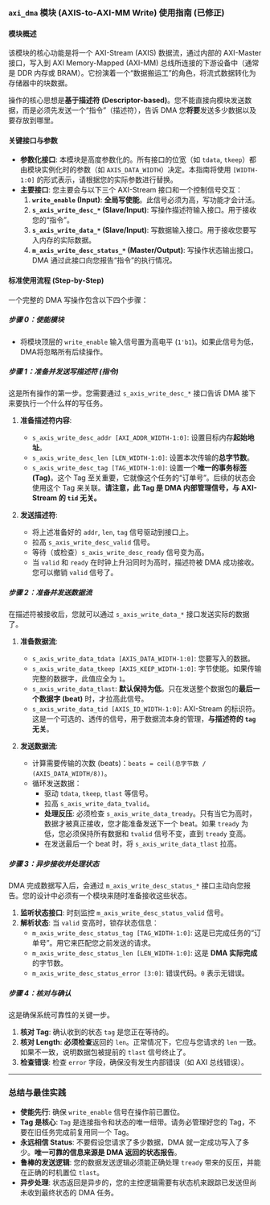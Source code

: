 ### `axi_dma` 模块 (AXIS-to-AXI-MM Write) 使用指南 (已修正)

#### 模块概述

该模块的核心功能是将一个 AXI-Stream (AXIS) 数据流，通过内部的 AXI-Master 接口，写入到 AXI Memory-Mapped (AXI-MM) 总线所连接的下游设备中（通常是 DDR 内存或 BRAM）。它扮演着一个“数据搬运工”的角色，将流式数据转化为存储器中的块数据。

操作的核心思想是**基于描述符 (Descriptor-based)**。您不能直接向模块发送数据，而是必须先发送一个“指令”（描述符），告诉 DMA 您**将要**发送多少数据以及要存放到哪里。

#### 关键接口与参数

-   **参数化接口**: 本模块是高度参数化的。所有接口的位宽（如 `tdata`, `tkeep`）都由模块实例化时的参数（如 `AXIS_DATA_WIDTH`）决定。本指南将使用 `[WIDTH-1:0]` 的形式表示，请根据您的实际参数进行替换。
-   **主要接口**: 您主要会与以下三个 AXI-Stream 接口和一个控制信号交互：
    1.  **`write_enable` (Input)**: **全局写使能**。此信号必须为高，写功能才会计活。
    2.  **`s_axis_write_desc_*` (Slave/Input)**: 写操作描述符输入接口。用于接收您的“指令”。
    3.  **`s_axis_write_data_*` (Slave/Input)**: 写数据输入接口。用于接收您要写入内存的实际数据。
    4.  **`m_axis_write_desc_status_*` (Master/Output)**: 写操作状态输出接口。DMA 通过此接口向您报告“指令”的执行情况。

#### 标准使用流程 (Step-by-Step)

一个完整的 DMA 写操作包含以下四个步骤：

##### **步骤 0：使能模块**

-   将模块顶层的 `write_enable` 输入信号置为高电平 (`1'b1`)。如果此信号为低，DMA将忽略所有后续操作。

##### **步骤 1：准备并发送写描述符 (指令)**

这是所有操作的第一步。您需要通过 `s_axis_write_desc_*` 接口告诉 DMA 接下来要执行一个什么样的写任务。

1.  **准备描述符内容**:
    *   `s_axis_write_desc_addr [AXI_ADDR_WIDTH-1:0]`: 设置目标内存**起始地址**。
    *   `s_axis_write_desc_len [LEN_WIDTH-1:0]`: 设置本次传输的**总字节数**。
    *   `s_axis_write_desc_tag [TAG_WIDTH-1:0]`: 设置一个**唯一的事务标签 (Tag)**。这个 Tag 至关重要，它就像这个任务的“订单号”。后续的状态会使用这个 Tag 来关联。**请注意，此 Tag 是 DMA 内部管理信号，与 AXI-Stream 的 `tid` 无关。**

2.  **发送描述符**:
    *   将上述准备好的 `addr`, `len`, `tag` 信号驱动到接口上。
    *   拉高 `s_axis_write_desc_valid` 信号。
    *   等待（或检查）`s_axis_write_desc_ready` 信号变为高。
    *   当 `valid` 和 `ready` 在时钟上升沿同时为高时，描述符被 DMA 成功接收。您可以撤销 `valid` 信号了。

##### **步骤 2：准备并发送数据流**

在描述符被接收后，您就可以通过 `s_axis_write_data_*` 接口发送实际的数据了。

1.  **准备数据流**:
    *   `s_axis_write_data_tdata [AXIS_DATA_WIDTH-1:0]`: 您要写入的数据。
    *   `s_axis_write_data_tkeep [AXIS_KEEP_WIDTH-1:0]`: 字节使能。如果传输完整的数据字，此值应全为 `1`。
    *   `s_axis_write_data_tlast`: **默认保持为低**。只在发送整个数据包的**最后一个数据字 (beat)** 时，才拉高此信号。
    *   `s_axis_write_data_tid [AXIS_ID_WIDTH-1:0]`: AXI-Stream 的标识符。这是一个可选的、透传的信号，用于数据流本身的管理，**与描述符的 `tag` 无关**。

2.  **发送数据流**:
    *   计算需要传输的次数 (beats)：`beats = ceil(总字节数 / (AXIS_DATA_WIDTH/8))`。
    *   循环发送数据：
        *   驱动 `tdata`, `tkeep`, `tlast` 等信号。
        *   拉高 `s_axis_write_data_tvalid`。
        *   **处理反压**: 必须检查 `s_axis_write_data_tready`。只有当它为高时，数据才被真正接收，您才能准备发送下一个 beat。如果 `tready` 为低，您必须保持所有数据和 `tvalid` 信号不变，直到 `tready` 变高。
        *   在发送最后一个 beat 时，将 `s_axis_write_data_tlast` 拉高。

##### **步骤 3：异步接收并处理状态**

DMA 完成数据写入后，会通过 `m_axis_write_desc_status_*` 接口主动向您报告。您的设计中必须有一个模块来随时准备接收这些状态。

1.  **监听状态接口**: 时刻监控 `m_axis_write_desc_status_valid` 信号。
2.  **解析状态**: 当 `valid` 变高时，锁存状态信息：
    *   `m_axis_write_desc_status_tag [TAG_WIDTH-1:0]`: 这是已完成任务的“订单号”。用它来匹配您之前发送的请求。
    *   `m_axis_write_desc_status_len [LEN_WIDTH-1:0]`: 这是 **DMA 实际完成**的字节数。
    *   `m_axis_write_desc_status_error [3:0]`: 错误代码。`0` 表示无错误。

##### **步骤 4：核对与确认**

这是确保系统可靠性的关键一步。

1.  **核对 Tag**: 确认收到的状态 `tag` 是您正在等待的。
2.  **核对 Length**: **必须检查**返回的 `len`。正常情况下，它应与您请求的 `len` 一致。如果不一致，说明数据包被提前的 `tlast` 信号终止了。
3.  **检查错误**: 检查 `error` 字段，确保没有发生内部错误（如 AXI 总线错误）。

---

### 总结与最佳实践

-   **使能先行**: 确保 `write_enable` 信号在操作前已置位。
-   **Tag 是核心**: `Tag` 是连接指令和状态的唯一纽带。请务必管理好您的 Tag，不要在旧任务完成前复用同一个 Tag。
-   **永远相信 Status**: 不要假设您请求了多少数据，DMA 就一定成功写入了多少。**唯一可靠的信息来源是 DMA 返回的状态报告**。
-   **鲁棒的发送逻辑**: 您的数据发送逻辑必须能正确处理 `tready` 带来的反压，并能在正确的时机置位 `tlast`。
-   **异步处理**: 状态返回是异步的，您的主控逻辑需要有状态机来跟踪已发送但尚未收到最终状态的 DMA 任务。
